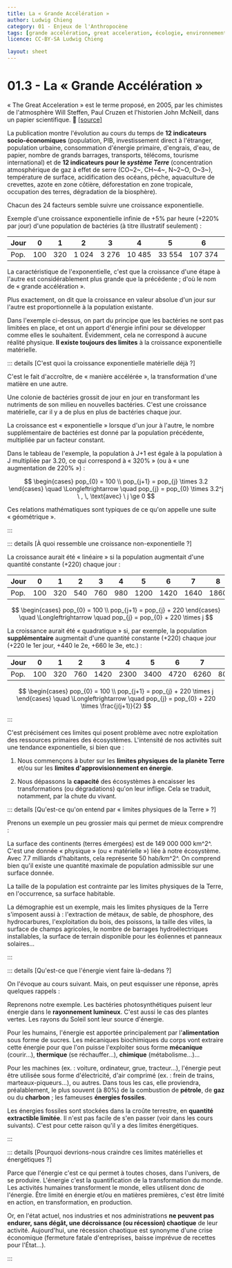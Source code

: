 ```yaml
---
title: La « Grande Accélération »
author: Ludwig Chieng
category: 01 - Enjeux de l'Anthropocène
tags: [grande accélération, great acceleration, écologie, environnement, anthropocène]
licence: CC-BY-SA Ludwig Chieng

layout: sheet
---
```


# 01.3 - La « Grande Accélération »

« The Great Acceleration » est le terme proposé, en 2005, par les chimistes de l'atmosphère Will Steffen, Paul Cruzen et l'historien John McNeill, dans un papier scientifique. 🧪 [[source]](/sources-calculs/empreinte-ecologique/#la-grande-acceleration)

La publication montre l'évolution au cours du temps de **12 indicateurs socio-économiques** (population, PIB, investissement direct à l'étranger, population urbaine, consommation d'énergie primaire, d'engrais, d'eau, de papier, nombre de grands barrages, transports, télécoms, tourisme international) et de **12 indicateurs pour le *système Terre*** (concentration atmosphérique de gaz à effet de serre (CO~2~, CH~4~, N~2~O, O~3~), température de surface, acidification des océans, pêche, aquaculture de crevettes, azote en zone côtière, déforestation en zone tropicale, occupation des terres, dégradation de la biosphère).

Chacun des 24 facteurs semble suivre une croissance exponentielle.

Exemple d'une croissance exponentielle infinie de +5% par heure (+220% par jour) d'une population de bactéries (à titre illustratif seulement) :

| Jour |  0  |   1  |   2   |   3   |    4   |    5   |    6    |    7    |     8     |     9     |     10     |
|------|-----|------|-------|-------|--------|--------|---------|---------|-----------|-----------|------------|
| Pop. | 100 |  320 | 1 024 | 3 276 | 10 485 | 33 554 | 107 374 | 343 597 | 1 099 511 | 3 518 637 | 11 259 000 |

La caractéristique de l'exponentielle, c'est que la croissance d'une étape à l'autre est considérablement plus grande que la précédente ; d'où le nom de « grande accélération ».

Plus exactement, on dit que la croissance en valeur absolue d'un jour sur l'autre est proportionnelle à la population existante.

Dans l'exemple ci-dessus, on part du principe que les bactéries ne sont pas limitées en place, et ont un apport d'énergie infini pour se développer comme elles le souhaitent. Évidemment, cela ne correspond à aucune réalité physique. **Il existe toujours des limites** à la croissance exponentielle matérielle.

::: details [C'est quoi la croissance exponentielle matérielle déjà ?]

C'est le fait d'accroître, de « manière accélérée », la transformation d'une matière en une autre.

Une colonie de bactéries grossit de jour en jour en transformant les nutriments de son milieu en nouvelles bactéries. C'est une croissance matérielle, car il y a de plus en plus de bactéries chaque jour.

La croissance est « exponentielle » lorsque d'un jour à l'autre, le nombre supplémentaire de bactéries est donné par la population précédente, multipliée par un facteur constant.

Dans le tableau de l'exemple, la population à J+1 est égale à la population à J multipliée par 3.20, ce qui correspond à « 320% » (ou à « une augmentation de 220% ») :

$$
\begin{cases}
  pop_{0} = 100 \\
  pop_{j+1} = pop_{j} \times 3.2
\end{cases}
\quad \Longleftrightarrow \quad
pop_{j} = pop_{0} \times 3.2^j
\ , \, \text{avec} \ j \ge 0
$$

Ces relations mathématiques sont typiques de ce qu'on appelle une suite « géométrique ».

:::

::: details [À quoi ressemble une croissance non-exponentielle ?]

La croissance aurait été « linéaire » si la population augmentait d'une quantité constante (+220) chaque jour :

| Jour |  0  |  1  |  2  |  3  |  4  |   5  |   6  |   7  |   8  |  9   |  10  |
|------|-----|-----|-----|-----|-----|------|------|------|------|------|------|
| Pop. | 100 | 320 | 540 | 760 | 980 | 1200 | 1420 | 1640 | 1860 | 2080 | 2300 |

$$
\begin{cases}
  pop_{0} = 100 \\
  pop_{j+1} = pop_{j} + 220
\end{cases}
\quad \Longleftrightarrow \quad
pop_{j} = pop_{0} + 220 \times j
$$

La croissance aurait été « quadratique » si, par exemple, la population **supplémentaire** augmentait d'une quantité constante (+220) chaque jour (+220 le 1er jour, +440 le 2e, +660 le 3e, etc.) :

| Jour |  0  |  1  |  2  |   3  |   4  |   5  |   6  |   7  |   8  |   9   |   10  |
|------|-----|-----|-----|------|------|------|------|------|------|-------|-------|
| Pop. | 100 | 320 | 760 | 1420 | 2300 | 3400 | 4720 | 6260 | 8020 | 10000 | 12200 |

$$
\begin{cases}
  pop_{0} = 100 \\
  pop_{j+1} = pop_{j} + 220 \times j
\end{cases}
\quad \Longleftrightarrow \quad
pop_{j} = pop_{0} + 220 \times \frac{j(j+1)}{2}
$$

:::

C'est précisément ces limites qui posent problème avec notre exploitation des ressources primaires des écosystèmes. L'intensité de nos activités suit une tendance exponentielle, si bien que : 

1. Nous commençons à buter sur les **limites physiques de la planète Terre** et/ou sur les **limites d'approvisionnement en énergie**.

1. Nous dépassons la **capacité** des écosystèmes à encaisser les transformations (ou dégradations) qu'on leur inflige. Cela se traduit, notamment, par la chute du vivant.

::: details [Qu'est-ce qu'on entend par « limites physiques de la Terre » ?]

Prenons un exemple un peu grossier mais qui permet de mieux comprendre :

La surface des continents (terres émergées) est de 149 000 000 km^2^. C'est une donnée « physique » (ou « matérielle ») liée à notre écosystème. Avec 7.7 milliards d'habitants, cela représente 50 hab/km^2^. On comprend bien qu'il existe une quantité maximale de population admissible sur une surface donnée.

La taille de la population est contrainte par les limites physiques de la Terre, en l'occurrence, sa surface habitable.

La démographie est un exemple, mais les limites physiques de la Terre s'imposent aussi à : l'extraction de métaux, de sable, de phosphore, des hydrocarbures, l'exploitation du bois, des poissons, la taille des villes, la surface de champs agricoles, le nombre de barrages hydroélectriques installables, la surface de terrain disponible pour les éoliennes et panneaux solaires...

:::

::: details [Qu'est-ce que l'énergie vient faire là-dedans ?]

On l'évoque au cours suivant. Mais, on peut esquisser une réponse, après quelques rappels :

Reprenons notre exemple. Les bactéries photosynthétiques puisent leur énergie dans le **rayonnement lumineux**. C'est aussi le cas des plantes vertes. Les rayons du Soleil sont leur source d'énergie.

Pour les humains, l'énergie est apportée principalement par l'**alimentation** sous forme de sucres. Les mécaniques biochimiques du corps vont extraire cette énergie pour que l'on puisse l'exploiter sous forme **mécanique** (courir...), **thermique** (se réchauffer...), **chimique** (métabolisme...)...

Pour les machines (ex. : voiture, ordinateur, grue, tracteur...), l'énergie peut être utilisée sous forme d'électricité, d'air comprimé (ex. : frein de trains, marteaux-piqueurs...), ou autres. Dans tous les cas, elle proviendra, préalablement, le plus souvent (à 80%) de la combustion de **pétrole**, de **gaz** ou du **charbon** ; les fameuses **énergies fossiles**.

Les énergies fossiles sont stockées dans la croûte terrestre, en **quantité extractible limitée**. Il n'est pas facile de s'en passer (voir dans les cours suivants). C'est pour cette raison qu'il y a des limites énergétiques.

:::

::: details [Pourquoi devrions-nous craindre ces limites matérielles et énergétiques ?]

Parce que l'énergie c'est ce qui permet à toutes choses, dans l'univers, de se produire. L'énergie c'est la quantification de la transformation du monde. Les activités humaines transforment le monde, elles utilisent donc de l'énergie. Être limité en énergie et/ou en matières premières, c'est être limité en action, en transformation, en production.

Or, en l'état actuel, nos industries et nos administrations **ne peuvent pas endurer, sans dégât, une décroissance (ou récession) chaotique** de leur activité. Aujourd'hui, une récession chaotique est synonyme d'une crise économique (fermeture fatale d'entreprises, baisse imprévue de recettes pour l'État...).

:::
